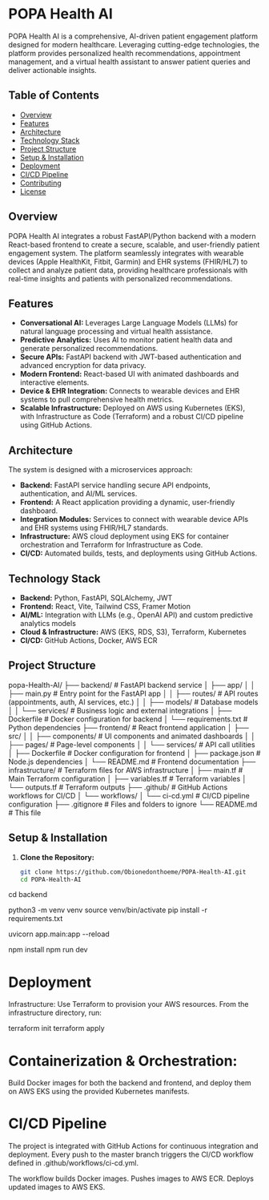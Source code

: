 # POPA Health AI

POPA Health AI is a comprehensive, AI-driven patient engagement platform designed for modern healthcare. Leveraging cutting-edge technologies, the platform provides personalized health recommendations, appointment management, and a virtual health assistant to answer patient queries and deliver actionable insights.

## Table of Contents

- [Overview](#overview)
- [Features](#features)
- [Architecture](#architecture)
- [Technology Stack](#technology-stack)
- [Project Structure](#project-structure)
- [Setup & Installation](#setup--installation)
- [Deployment](#deployment)
- [CI/CD Pipeline](#cicd-pipeline)
- [Contributing](#contributing)
- [License](#license)

## Overview

POPA Health AI integrates a robust FastAPI/Python backend with a modern React-based frontend to create a secure, scalable, and user-friendly patient engagement system. The platform seamlessly integrates with wearable devices (Apple HealthKit, Fitbit, Garmin) and EHR systems (FHIR/HL7) to collect and analyze patient data, providing healthcare professionals with real-time insights and patients with personalized recommendations.

## Features

- **Conversational AI:** Leverages Large Language Models (LLMs) for natural language processing and virtual health assistance.
- **Predictive Analytics:** Uses AI to monitor patient health data and generate personalized recommendations.
- **Secure APIs:** FastAPI backend with JWT-based authentication and advanced encryption for data privacy.
- **Modern Frontend:** React-based UI with animated dashboards and interactive elements.
- **Device & EHR Integration:** Connects to wearable devices and EHR systems to pull comprehensive health metrics.
- **Scalable Infrastructure:** Deployed on AWS using Kubernetes (EKS), with Infrastructure as Code (Terraform) and a robust CI/CD pipeline using GitHub Actions.

## Architecture

The system is designed with a microservices approach:

- **Backend:** FastAPI service handling secure API endpoints, authentication, and AI/ML services.
- **Frontend:** A React application providing a dynamic, user-friendly dashboard.
- **Integration Modules:** Services to connect with wearable device APIs and EHR systems using FHIR/HL7 standards.
- **Infrastructure:** AWS cloud deployment using EKS for container orchestration and Terraform for Infrastructure as Code.
- **CI/CD:** Automated builds, tests, and deployments using GitHub Actions.

## Technology Stack

- **Backend:** Python, FastAPI, SQLAlchemy, JWT
- **Frontend:** React, Vite, Tailwind CSS, Framer Motion
- **AI/ML:** Integration with LLMs (e.g., OpenAI API) and custom predictive analytics models
- **Cloud & Infrastructure:** AWS (EKS, RDS, S3), Terraform, Kubernetes
- **CI/CD:** GitHub Actions, Docker, AWS ECR

## Project Structure

popa-Health-AI/ ├── backend/ # FastAPI backend service │ ├── app/ │ │ ├── main.py # Entry point for the FastAPI app │ │ ├── routes/ # API routes (appointments, auth, AI services, etc.) │ │ ├── models/ # Database models │ │ └── services/ # Business logic and external integrations │ ├── Dockerfile # Docker configuration for backend │ └── requirements.txt # Python dependencies ├── frontend/ # React frontend application │ ├── src/ │ │ ├── components/ # UI components and animated dashboards │ │ ├── pages/ # Page-level components │ │ └── services/ # API call utilities │ ├── Dockerfile # Docker configuration for frontend │ ├── package.json # Node.js dependencies │ └── README.md # Frontend documentation ├── infrastructure/ # Terraform files for AWS infrastructure │ ├── main.tf # Main Terraform configuration │ ├── variables.tf # Terraform variables │ └── outputs.tf # Terraform outputs ├── .github/ # GitHub Actions workflows for CI/CD │ └── workflows/ │ └── ci-cd.yml # CI/CD pipeline configuration ├── .gitignore # Files and folders to ignore └── README.md # This file



## Setup & Installation

1. **Clone the Repository:**

   ```bash
   git clone https://github.com/Obionedonthoeme/POPA-Health-AI.git
   cd POPA-Health-AI

cd backend


python3 -m venv venv
source venv/bin/activate
pip install -r requirements.txt



uvicorn app.main:app --reload



npm install
npm run dev


# Deployment
 Infrastructure: Use Terraform to provision your AWS resources. From the infrastructure directory, run:

terraform init
terraform apply


# Containerization & Orchestration:
Build Docker images for both the backend and frontend, and deploy them on AWS EKS using the provided Kubernetes manifests.

# CI/CD Pipeline
The project is integrated with GitHub Actions for continuous integration and deployment. Every push to the master branch triggers the CI/CD workflow defined in .github/workflows/ci-cd.yml.

 The workflow builds Docker images.
 Pushes images to AWS ECR.
 Deploys updated images to AWS EKS.




